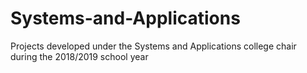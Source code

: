 # Systems-and-Applications
Projects developed under the Systems and Applications college chair during the 2018/2019 school year

